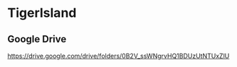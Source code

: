 # TigerIsland

## Google Drive 
https://drive.google.com/drive/folders/0B2V_ssWNgrvHQ1BDUzUtNTUxZlU

